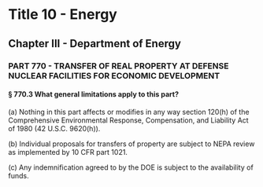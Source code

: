 
# Title 10 - Energy
## Chapter III - Department of Energy
### PART 770 - TRANSFER OF REAL PROPERTY AT DEFENSE NUCLEAR FACILITIES FOR ECONOMIC DEVELOPMENT
#### § 770.3 What general limitations apply to this part?

(a) Nothing in this part affects or modifies in any way section 120(h) of the Comprehensive Environmental Response, Compensation, and Liability Act of 1980 (42 U.S.C. 9620(h)).

(b) Individual proposals for transfers of property are subject to NEPA review as implemented by 10 CFR part 1021.

(c) Any indemnification agreed to by the DOE is subject to the availability of funds.
